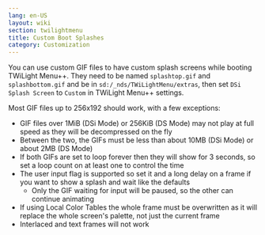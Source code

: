 ```yaml
---
lang: en-US
layout: wiki
section: twilightmenu
title: Custom Boot Splashes
category: Customization
---
```


You can use custom GIF files to have custom splash screens while booting TWiLight Menu++. They need to be named `splashtop.gif` and `splashbottom.gif` and be in `sd:/_nds/TWiLightMenu/extras`, then set `DSi Splash Screen` to `Custom` in TWiLight Menu++ settings.

Most GIF files up to 256x192 should work, with a few exceptions:
- GIF files over 1MiB (DSi Mode) or 256KiB (DS Mode) may not play at full speed as they will be decompressed on the fly
- Between the two, the GIFs must be less than about 10MB (DSi Mode) or about 2MB (DS Mode)
- If both GIFs are set to loop forever then they will show for 3 seconds, so set a loop count on at least one to control the time
- The user input flag is supported so set it and a long delay on a frame if you want to show a splash and wait like the defaults
  - Only the GIF waiting for input will be paused, so the other can continue animating
- If using Local Color Tables the whole frame must be overwritten as it will replace the whole screen's palette, not just the current frame
- Interlaced and text frames will not work
